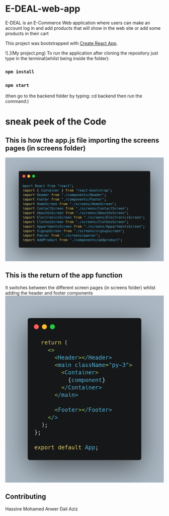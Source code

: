 # E-DEAL-web-app

E-DEAL is an E-Commerce Web application where users can make an account log in and add products that will show in the web site or add some products in their cart

This project was bootstrapped with [Create React App](https://github.com/facebook/create-react-app).

![.](My project.png)
To run the application after cloning the repository just type in the terminal(whilst being inside the  folder):
### `npm install`
### `npm start`

(then go to the backend folder by typing:
cd backend
then run the command:)

# sneak peek of the Code
## This is how the app.js file importing the screens pages (in screens folder)
![.](carbon(2).png)


## This is the return of the app function
It switches between the different screen pages (in screens folder) whilst adding the header and footer components
![.](carbon(1).png)
## Contributing
Hassine Mohamed Anwer
Dali Aziz
